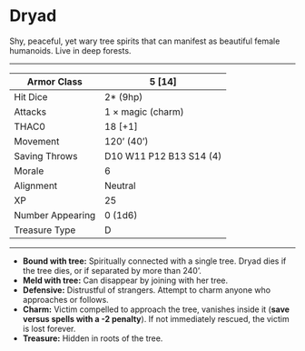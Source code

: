 # Dryad

Shy, peaceful, yet wary tree spirits that can manifest as beautiful female humanoids. Live in deep forests.

------

| Armor Class     | 5 [14]                  |
| ---------------- | ----------------------- |
| Hit Dice         | 2* (9hp)                |
| Attacks          | 1 × magic (charm)       |
| THAC0            | 18 [+1]                 |
| Movement         | 120’ (40’)              |
| Saving Throws    | D10 W11 P12 B13 S14 (4) |
| Morale           | 6                       |
| Alignment        | Neutral                 |
| XP               | 25                      |
| Number Appearing | 0 (1d6)                 |
| Treasure Type    | D                       |

------

- **Bound with tree:** Spiritually connected with a single tree. Dryad dies if the tree dies, or if separated by more than 240’.
- **Meld with tree:** Can disappear by joining with her tree.
- **Defensive:** Distrustful of strangers. Attempt to charm anyone who approaches or follows.
- **Charm:** Victim compelled to approach the tree, vanishes inside it (**save versus spells with a -2 penalty**). If not immediately rescued, the victim is lost forever.
- **Treasure:** Hidden in roots of the tree.